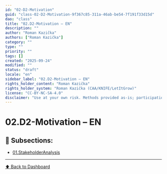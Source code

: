 ```yaml
---
id: "02-D2-Motivation"
guid: "class-02-D2-Motivation-9f367c85-311a-46ab-be54-7f191f33d15d"
dao: "class"
title: "02.D2-Motivation – EN"
description: ""
author: "Roman Kazička"
authors: ["Roman Kazička"]
category: ""
type: ""
priority: ""
tags: []
created: "2025-09-24"
modified: ""
status: "draft"
locale: "en"
sidebar_label: "02.D2-Motivation – EN"
rights_holder_content: "Roman Kazička"
rights_holder_system: "Roman Kazička (CAA/KNIFE/LetItGrow)"
license: "CC-BY-NC-SA-4.0"
disclaimer: "Use at your own risk. Methods provided as-is; participation is voluntary and context-aware."
---
```

# 02.D2-Motivation – EN

## 📁 Subsections:

- [01.StakeholderAnalysis](01.StakeholderAnalysis/index.md)

---
[⬆ Back to Dashboard](../index.md)
